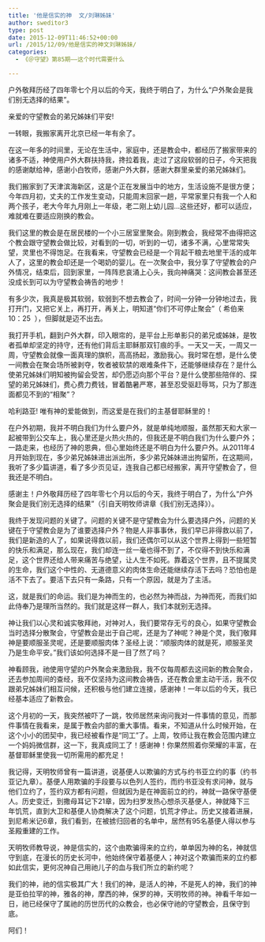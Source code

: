 ```yaml
---
title: '他是信实的神  文/刘琳姊妹'
author: sweditor3
type: post
date: 2015-12-09T11:46:52+00:00
url: /2015/12/09/他是信实的神文刘琳姊妹/
categories:
  - 《＠守望》第85期——这个时代需要什么

---
```

户外敬拜历经了四年零七个月以后的今天，我终于明白了，为什么&ldquo;户外聚会是我们别无选择的结果&rdquo;。 

<!--more-->

亲爱的守望教会的弟兄姊妹们平安!&nbsp; 

一转眼，我搬家离开北京已经一年有余了。&nbsp; 

在这一年多的时间里，无论在生活中，家庭中，还是教会中，都经历了搬家带来的诸多不适，神使用户外大群扶持我，搀拉着我，走过了这段软弱的日子，今天把我的感谢献给神，感谢小白牧师，感谢户外大群，感谢大群里亲爱的弟兄姊妹们。 

我们搬家到了天津滨海新区，这是个正在发展当中的地方，生活设施不是很方便；今年四月初，丈夫的工作发生变动，只能周末回家一趟，平常家里只有我一个人和两个孩子，老大今年九月刚上一年级，老二刚上幼儿园&#8230;这些还好，都可以适应，难就难在要适应刚换的教会。&nbsp; 

我们这里的教会是在居民楼的一个小三居室里聚会。刚到教会，我经常不由得把这个教会跟守望教会做比较，对看到的一切，听到的一切，诸多不满，心里常常失望，灵里也不得饱足。在我看来，守望教会已经是一个背起干粮去地里干活的成年人了，这里的教会却还是一个喝奶的婴儿。在一次聚会中，我分享了守望教会的户外情况，结束后，回到家里，一阵阵悲哀涌上心头，我向神痛哭：这间教会甚至还没成长到可以为守望教会祷告的地步！&nbsp;
	  
有多少次，我真是极其软弱，软弱到不想去教会了，时间一分钟一分钟地过去，我打开门，又把它关上，再打开，再关上，明知道&ldquo;你们不可停止聚会&rdquo;（ 希伯来10：25 &nbsp;），但脚就是迈不出去。 

我打开手机，翻到户外大群，印入眼帘的，是平台上形单影只的弟兄或姊妹，是牧者孤单却坚定的持守，还有他们背后主耶稣那双钉痕的手。一天又一天，一周又一周，守望教会就像一面真理的旗帜，高高扬起，激励我心。我时常在想，是什么使一间教会在聚会场所被剥夺，牧者被软禁的艰难条件下，还能够继续存在？是什么使弟兄姊妹们明知被拘留会受苦，却仍愿迈向那个平台？是什么使那些陪伴的、探望的弟兄姊妹们，费心费力费钱，冒着酷暑严寒，甚至忍受驱赶辱骂，只为了那连面都见不到的&ldquo;相聚&rdquo;？&nbsp; 

哈利路亚! 唯有神的爱能做到，而这爱是在我们的主基督耶稣里的！ 

在户外初期，我并不明白我们为什么要户外，就是单纯地顺服，虽然那天和大家一起被带到公交车上，我心里还是火热火热的，但我还是不明白我们为什么要户外；一路走来，也经历了神的恩典，但心里始终还是不明白为什么要户外。从2011年4月开始到现在，多少弟兄姊妹进出派出所，多少弟兄姊妹进出拘留所，在这期间，我听了多少篇讲道，看了多少页见证，连我自己都已经搬家，离开守望教会了，但我还是不明白。&nbsp;
	  
感谢主！户外敬拜历经了四年零七个月以后的今天，我终于明白了，为什么&ldquo;户外聚会是我们别无选择的结果&rdquo;（引自天明牧师讲章《我们别无选择》）。&nbsp; 

我终于发现问题的关键了。问题的关键不是守望教会为什么要选择户外，问题的关键在于守望教会是为了谁要选择户外？物是人非事事休，我们早已非得救以前了，我们是新造的人了，如果说得救以前，我们还偶尔可以从这个世界上得到一些短暂的快乐和满足，那么现在，我们却连一丝一毫也得不到了，不仅得不到快乐和满足，这个世界还给人带来痛苦与绝望，让人生不如死。靠着这个世界，且不提属灵的生命，我们这个中性的、无道德意义的肉体生命还能继续存活下去吗？恐怕也是活不下去了。要活下去只有一条路，只有一个原因，就是为了主活。 

这，就是我们的命运。我们是为神而生的，也必然为神而战，为神而死，而我们如此侍奉乃是理所当然的。我们就是这样一群人，我们本就别无选择。&nbsp; 

神让我们以心灵和诚实敬拜祂，对神对人，我们要常存无亏的良心，如果守望教会当时选择分散聚会，守望教会是出于自己呢，还是为了神呢？神是个灵，我们敬拜神是要顺服圣灵呢，还是要顺服肉体？圣经上说：&ldquo;顺服肉体的就是死，顺服圣灵乃是生命平安。&rdquo;我们该如何选择不是一目了然了吗？&nbsp; 

神看顾我，祂使用守望的户外聚会来激励我，我不仅每周都去这间新的教会聚会，还去参加周间的查经，我不仅坚持为这间教会祷告，还在教会里主动干活，我不仅跟弟兄姊妹们相互问候，还积极与他们建立连接，感谢神！一年以后的今天，我已经基本适应了新教会。 

这个月初的一天，我突然被吓了一跳，牧师居然来询问我对一件事情的意见，而那件事情在我看来，是属于教会内部的重大事情。看来，不知道从什么时候开始，在这个小小的团契中，我已经被看作是&ldquo;同工&rdquo;了。上周，牧师让我在教会范围内建立一个妈妈微信群，这一下，我真成同工了！感谢神！你果然照着你荣耀的丰富，在基督耶稣里使我一切所需用的都充足！ 

我记得，天明牧师曾有一篇讲道，说基便人以欺骗的方式与约书亚立约的事（约书亚记九章）。基便人用欺骗的手段要与以色列人签约，而约书亚没有求问神，就与他们立约了，签约双方都有问题，但就因为是在神面前立的约，神就一路保守基便人。历史变迁，到撒母耳记下21章，因为扫罗发热心想杀灭基便人，神就降下三年饥荒，直到大卫和基便人协商解决了这个问题，饥荒才停止。历史又接着进展，到尼希米记6章，我们看到，在被掳归回者的名单中，居然有95名基便人得以参与圣殿重建的工作。 

天明牧师教导说，神是信实的，这个由欺骗得来的立约，单单因为神的名，神就信守到底，在漫长的历史长河中，他始终保守着基便人；神对这个欺骗而来的立约都如此信实，更何况神自己用祂儿子的血与我们所立的新约呢？ 

我们的神，祂的信实极其广大！我们的神，是活人的神，不是死人的神，我们的神是亚伯拉罕的神，雅各的神，摩西的神，保罗的神，天明牧师的神。神看千年如一日，祂已经保守了属祂的历世历代的众教会，也必保守祂的守望教会，且保守到底。 

阿们！&nbsp;